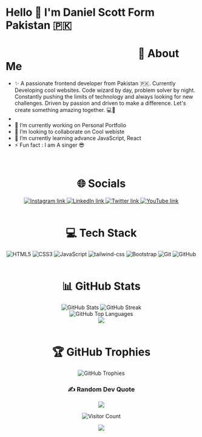 # Hello 👋 I'm Daniel Scott Form Pakistan 🇵🇰
# ⠀⠀⠀⠀⠀⠀⠀⠀⠀⠀⠀⠀⠀⠀⠀⠀⠀💫 About Me
- ✨ A passionate frontend developer from Pakistan 🇵🇰. Currently Developing cool websites. Code wizard by day, problem solver by night. Constantly pushing the limits of technology and always looking for new challenges. Driven by passion and driven to make a difference. Let's create something amazing together. 💻🚀
- 
- 🔭 I’m currently working on Personal Portfolio
- 👯 I’m looking to collaborate on Cool webiste
- 🌱 I’m currently learning advance JavaScript, React
- ⚡ Fun fact : I am A singer 😎 

<br/>
<h1 align="center">🌐 Socials</h1>

<div align="center">
    <a href="[htttps://discord.gg/YVn6nUycHU](https://www.instagram.com/mrdanielscottofficial/)" target="_blank"> 
        <img src="https://img.shields.io/badge/Instagram-%23E4405F.svg?logo=Instagram&logoColor=white" alt="Instagram link">
    </a>
    <a href="https://www.linkedin.com/in/danielscottofficial/" target="_blank">
        <img src="https://img.shields.io/badge/LinkedIn-%230077B5.svg?logo=linkedin&logoColor=white" alt="LinkedIn link">
    </a>
    <a href="https://twitter.com/Mdanielscott" target="_blank">
        <img src="https://img.shields.io/badge/Twitter-%231DA1F2.svg?logo=Twitter&logoColor=white" alt="Twitter link">
    </a>
    <a href="[https://youtube.com/c/UCcPqBRJ_8Zqa8x6qRreXBgw](https://www.youtube.com/channel/UCm0prl6osaUSn2ooB33W3dA)" target="_blank">
        <img src="https://img.shields.io/badge/YouTube-%23FF0000.svg?logo=YouTube&logoColor=white" alt="YouTube link">
    </a>
</div>
<br/>

<h1 align="center">💻 Tech Stack</h1>
<div align="center">
    <img src="https://img.shields.io/badge/-HTML-blue?style=flat-square&logo=HTML" alt="HTML5">
      <img src="https://img.shields.io/badge/-CSS3-blue?style=flat-square&logo=css3" alt="CSS3">
    <img src="https://img.shields.io/badge/-JavaScript-black?style=flat-square&logo=javascript" alt="JavaScript">
    <img src="https://img.shields.io/badge/tailwind-css?style=flat-square&logo=tailwind-css" alt="tailwind-css">
    <img src="https://img.shields.io/badge/Bootstrap?style=flat-square&logo=Bootstrap" alt="Bootstrap">
    <img src="https://img.shields.io/badge/-Git-black?style=flat-square&logo=git" alt="Git">
    <img src="https://img.shields.io/badge/-GitHub-181717?style=flat-square&logo=github" alt="GitHub">
    </div>
    <br/>

<h1 align="center">📊 GitHub Stats</h1>
<div align="center">
    <img src="https://github.chethanyadav.xyz/api/?username=chethanyadav456&theme=merko&hide_border=false&include_all_commits=true&count_private=true&rank_icon=github&show_icons=true&show=reviews,discussions_started,discussions_answered,prs_merged,prs_merged_percentage" alt="GitHub Stats">
    <img src="https://github-readme-streak-stats.herokuapp.com/?user=chethanyadav456&theme=merko&hide_border=false" alt="GitHub Streak"> <br>
    <img src="https://github.chethanyadav.xyz/api/top-langs/?username=chethanyadav456&theme=merko&hide_border=false&include_all_commits=true&count_private=true&layout=compact" alt="GitHub Top Languages"> <br>
    <img src="https://github.chethanyadav.xyz/api/wakatime?username=chethanyadav456&theme=merko&layot=compact">
</div>
<br/>

<h1 align="center">🏆 GitHub Trophies</h1>

<div align="center">
    <img src="https://github-profile-trophy.vercel.app/?username=chethanyadav456&theme=juicyfresh&no-bg=true&no-frame=true&column=7" alt="GitHub Trophies">

### ✍️ Random Dev Quote
![](https://quotes-github-readme.vercel.app/api?type=horizontal&theme=merko)

![Visitor Count](https://profile-counter.glitch.me/chethanyadav456/count.svg)

<img src="https://github.com/chethanyadav456/chethanyadav456/assets/46392684/56bc1e91-4b24-4ed9-ba3e-77f08f1af9d8">
